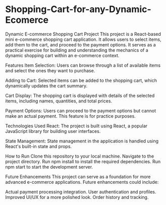 # Shopping-Cart-for-any-Dynamic-Ecomerce

Dynamic E-commerce Shopping Cart Project
This project is a React-based mini e-commerce shopping cart application. It allows users to select items, add them to the cart, and proceed to the payment options. It serves as a practical exercise for building and understanding the mechanics of a dynamic shopping cart within an e-commerce context.

Features
Item Selection: Users can browse through a list of available items and select the ones they want to purchase.

Adding to Cart: Selected items can be added to the shopping cart, which dynamically updates the cart summary.

Cart Display: The shopping cart is displayed with details of the selected items, including names, quantities, and total prices.

Payment Options: Users can proceed to the payment options but cannot make an actual payment. This feature is for practice purposes.

Technologies Used
React: The project is built using React, a popular JavaScript library for building user interfaces.

State Management: State management in the application is handled using React's built-in state and props.

How to Run
Clone this repository to your local machine.
Navigate to the project directory.
Run npm install to install the required dependencies.
Run npm start to start the development server.


Future Enhancements
This project can serve as a foundation for more advanced e-commerce applications. Future enhancements could include:

Actual payment processing integration.
User authentication and profiles.
Improved UI/UX for a more polished look.
Order history and tracking.
